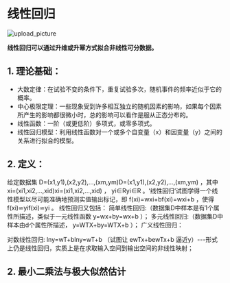 

      
# 线性回归
![upload_picture](https://github.com/wangjiaxin24/machine_learning-52/blob/master/upload_picture/linear_1.png?raw=true)

**线性回归可以通过升维或升幂方式拟合非线性可分数据。**

## 1. 理论基础：
* 大数定律：在试验不变的条件下，重复试验多次，随机事件的频率近似于它的概率。
* 中心极限定理：一些现象受到许多相互独立的随机因素的影响，如果每个因素所产生的影响都很微小时，总的影响可以看作是服从正态分布的。
* 线性函数：一阶（或更低阶）多项式，或零多项式。
* 线性回归模型：利用线性函数对一个或多个自变量（x）和因变量（y）之间的关系进行拟合的模型。


## 2. 定义：
  给定数据集 D=(x1,y1),(x2,y2),...,(xm,ym)D=(x1,y1),(x2,y2),...,(xm,ym) ，其中 xi=(xi1,xi2,...,xid)xi=(xi1,xi2,...,xid) ， yi∈Ryi∈R 。‘线性回归‘试图学得一个线性模型以尽可能准确地预测实值输出标记，即 f(xi)=wxi+bf(xi)=wxi+b ，使得 f(xi)⋍yif(xi)⋍yi 。
线性回归又包括： 
简单线性回归:（数据集D中样本是有1个属性所描述，类似于一元线性函数 y=wx+by=wx+b ）；
多元线性回归:（数据集D中样本由d个属性所描述， y=WTX+by=WTX+b ）；
广义线性回归：

对数线性回归:  lny=wT+bln⁡y=wT+b （试图让 ewTx+bewTx+b 逼近y）---形式上仍是线性回归，实质上是在求取输入空间到输出空间的非线性映射；





## 2. 最小二乘法与极大似然估计




